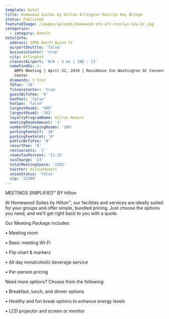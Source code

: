 ```yaml
---
template: Hotel
title: Homewood Suites by Hilton Arlington Rosslyn Key Bridge
status: Published
featuredImage: /images/uploads/homewood-ste-arl-rosslyn-key-br.jpg
categories:
  - category: Hotels
hotelInfo:
  address: 1900 North Quinn St
  airportShuttle: 'false'
  businessCenter: 'true'
  city: Arlington
  closestAirport: 'DCA : 5 mi | IAD : 23'
  comeFindUs: >-
    AMPS Meeting | April 22, 2019 | Residence Inn Washington DC Convention
    Center
  diamonds: 3 Star
  fbTax: '10'
  fitnessCenter: 'true'
  guestWifiFee: '0'
  hasPool: 'false'
  hasSpa: 'false'
  largestRoom1: '999'
  largestRoom2: '702'
  loyaltyProgramName: Hilton Honors
  meetingRoomsAmount: '3'
  numberOfSleepingRooms: '168'
  parkingFeeSelf: '20'
  parkingFeeValet: '0'
  publicWifiFee: '0'
  resortFee: '0'
  restaurants: '1'
  roomsTaxPercent: '13.25'
  svcCharge: '23'
  totalMeetingSpace: '2201'
  twitter: HiltonHonors
  unionStatus: 'false'
  zip: '22209'
---
```

MEETINGS SIMPLIFIED™ BY Hilton

At Homewood Suites by Hilton™, our facilities and services are ideally suited for your groups and offer simple, bundled pricing. Just choose the options you need, and we'll get right back to you with a quote.

Our Meeting Package includes:

•	Meeting room

•	Basic meeting Wi-Fi

•	Flip chart & markers

•	All day nonalcoholic beverage service

•	Per-person pricing



Need more options? Choose from the following:

•	Breakfast, lunch, and dinner options

•	Healthy and fun break options to enhance energy levels

•	LCD projector and screen or monitor
